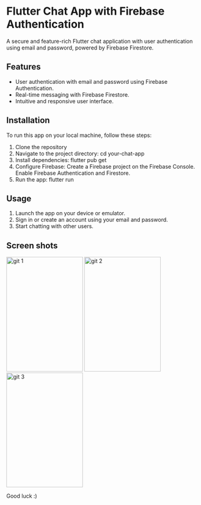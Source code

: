 # Flutter Chat App with Firebase Authentication

A secure and feature-rich Flutter chat application with user authentication using email and password, powered by Firebase Firestore.

## Features
- User authentication with email and password using Firebase Authentication.
- Real-time messaging with Firebase Firestore.
- Intuitive and responsive user interface.

## Installation
To run this app on your local machine, follow these steps:

1. Clone the repository
2. Navigate to the project directory: cd your-chat-app
3. Install dependencies: flutter pub get  
4. Configure Firebase: Create a Firebase project on the Firebase Console. Enable Firebase Authentication and Firestore.
5. Run the app: flutter run

## Usage

1. Launch the app on your device or emulator.
2. Sign in or create an account using your email and password.
3. Start chatting with other users.
   
## Screen shots
<img src="https://github.com/amany124/chatapp_simpleview/assets/92021104/5e2b1317-0932-4ff8-af58-14f5b0f976fc" width="200" height="300" alt="git 1">
<img src="https://github.com/amany124/chatapp_simpleview/assets/92021104/e0ea3e7e-46d9-437b-91ff-767e5642c4a2" width="200" height="300" alt="git 2">
<img src="https://github.com/amany124/chatapp_simpleview/assets/92021104/d19b0c71-ab9d-43a7-9ecf-674a95c01cf5" width="200" height="300" alt="git 3">



Good luck :)


